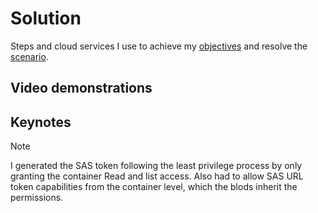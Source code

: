 # Solution

Steps and cloud services I use to achieve my [objectives](https://github.com/asarejohn001/Limit-Access-to-Azure-Storage-Account-Using-SAS-URI/blob/main/README.md#objectives) and resolve the [scenario](https://github.com/asarejohn001/Limit-Access-to-Azure-Storage-Account-Using-SAS-URI/blob/main/README.md#objectives).

## Video demonstrations

## Keynotes
>[!NOTE]
>I generated the SAS token following the least privilege process by only granting the container Read and list access.
>Also had to allow SAS URL token capabilities from the container level, which the blods inherit the permissions.

